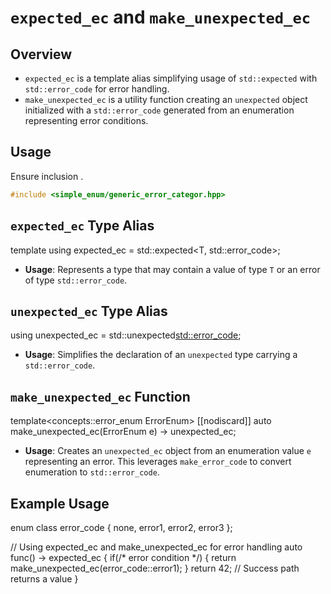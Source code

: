# `expected_ec` and `make_unexpected_ec`

## Overview

 - `expected_ec` is a template alias simplifying usage of `std::expected` with `std::error_code` for error handling.
 - `make_unexpected_ec` is a utility function creating an `unexpected` object initialized with a `std::error_code` generated from an enumeration representing error conditions.

## Usage

Ensure inclusion .
```cpp
#include <simple_enum/generic_error_categor.hpp>
```

## `expected_ec` Type Alias

template<typename T>
using expected_ec = std::expected<T, std::error_code>;


- **Usage**: Represents a type that may contain a value of type `T` or an error of type `std::error_code`.

## `unexpected_ec` Type Alias

using unexpected_ec = std::unexpected<std::error_code>;


- **Usage**: Simplifies the declaration of an `unexpected` type carrying a `std::error_code`.

## `make_unexpected_ec` Function

template<concepts::error_enum ErrorEnum>
[[nodiscard]] auto make_unexpected_ec(ErrorEnum e) -> unexpected_ec;


- **Usage**: Creates an `unexpected_ec` object from an enumeration value `e` representing an error. This leverages `make_error_code` to convert enumeration to `std::error_code`.

## Example Usage

enum class error_code { none, error1, error2, error3 };

// Using expected_ec and make_unexpected_ec for error handling
auto func() -> expected_ec<int> {
    if(/* error condition */) {
        return make_unexpected_ec(error_code::error1);
    }
    return 42; // Success path returns a value
}
